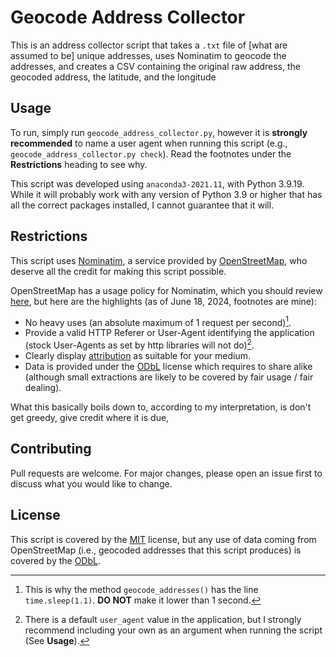 # Geocode Address Collector

This is an address collector script that takes a `.txt` file of [what are 
assumed to be] unique addresses, uses Nominatim to geocode the addresses, 
and creates a CSV containing the original raw address, the geocoded address, 
the latitude, and the longitude

## Usage

To run, simply run `geocode_address_collector.py`, however it is **strongly recommended** to name a user agent when running this script (e.g., `geocode_address_collector.py check`). Read the footnotes under the **Restrictions** heading to see why.

This script was developed using `anaconda3-2021.11`, with Python 3.9.19. While it will probably work with any version of Python 3.9 or higher that has all the correct packages installed, I cannot guarantee that it will.

## Restrictions

This script uses [Nominatim](https://wiki.openstreetmap.org/wiki/Nominatim), a service provided by [OpenStreetMap](https://www.openstreetmap.org/), who deserve all the credit for making this script possible.

OpenStreetMap has a usage policy for Nominatim, which you should review [here](https://operations.osmfoundation.org/policies/nominatim/), but here are the highlights (as of June 18, 2024, footnotes are mine):

- No heavy uses (an absolute maximum of 1 request per second)[^a].
- Provide a valid HTTP Referer or User-Agent identifying the application (stock User-Agents as set by http libraries will not do)[^b].
- Clearly display [attribution](https://osmfoundation.org/wiki/Licence/Attribution_Guidelines) as suitable for your medium.
- Data is provided under the [ODbL](https://www.openstreetmap.org/copyright) license which requires to share alike (although small extractions are likely to be covered by fair usage / fair dealing).

What this basically boils down to, according to my interpretation, is don't get greedy, give credit where it is due, 

[^a]: This is why the method `geocode_addresses()` has the line `time.sleep(1.1)`. **DO NOT** make it lower than 1 second.
[^b]: There is a default `user_agent` value in the application, but I strongly recommend including your own as an argument when running the script (See **Usage**).

## Contributing

Pull requests are welcome. For major changes, please open an issue first
to discuss what you would like to change.

## License

This script is covered by the [MIT](https://choosealicense.com/licenses/mit/) license, but any use of data coming from OpenStreetMap (i.e., geocoded addresses that this script produces) is covered by the [ODbL](https://www.openstreetmap.org/copyright).
